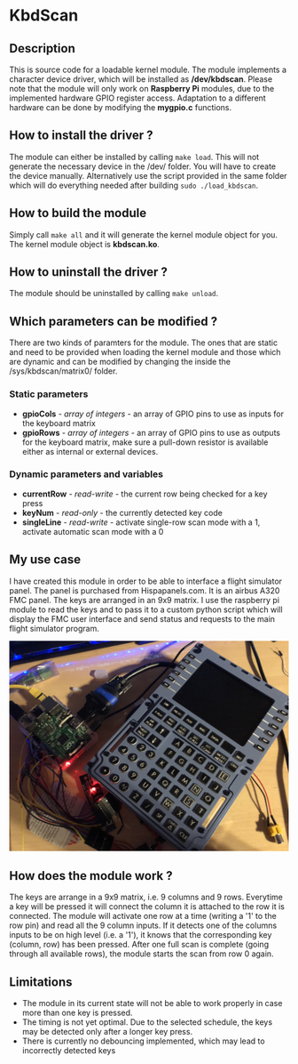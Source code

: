 # KbdScan

## Description
This is source code for a loadable kernel module. The module implements a character device driver, which will be installed as __/dev/kbdscan__.
Please note that the module will only work on **Raspberry Pi** modules, due to the implemented hardware GPIO register access. Adaptation to a
different hardware can be done by modifying the **mygpio.c** functions.

## How to install the driver ?
The module can either be installed by calling `make load`. This will not generate the necessary device in the /dev/ folder. You will have to
create the device manually. 
Alternatively use the script provided in the same folder which will do everything needed after building `sudo ./load_kbdscan`.

## How to build the module
Simply call `make all` and it will generate the kernel module object for you. The kernel module object is __kbdscan.ko__.

## How to uninstall the driver ?
The module should be uninstalled by calling `make unload`.

## Which parameters can be modified ?
There are two kinds of paramters for the module. The ones that are static and need to be provided when loading the kernel module and those which
are dynamic and can be modified by changing the inside the /sys/kbdscan/matrix0/ folder.

### Static parameters
* __gpioCols__   - *array of integers* - an array of GPIO pins to use as inputs for the keyboard matrix
* __gpioRows__   - *array of integers* - an array of GPIO pins to use as outputs for the keyboard matrix, make sure a pull-down resistor is
available either as internal or external devices.

### Dynamic parameters and variables
* __currentRow__ - *read-write* - the current row being checked for a key press
* __keyNum__     - *read-only*  - the currently detected key code
* __singleLine__ - *read-write* - activate single-row scan mode with a 1, activate automatic scan mode with a 0

## My use case
I have created this module in order to be able to interface a flight simulator panel. The panel is purchased from Hispapanels.com. It is an
airbus A320 FMC panel. The keys are arranged in an 9x9 matrix. I use the raspberry pi module to read the keys and to pass it to a custom
python script which will display the FMC user interface and send status and requests to the main flight simulator program.

![Image A320 FMC](https://github.com/HenryLeinen/KbdScan/raw/master/res/A320FMC.jpg)


## How does the module work ?
The keys are arrange in a 9x9 matrix, i.e. 9 columns and 9 rows. Everytime a key will be pressed it will connect the column it is attached
to the row it is connected. The module will activate one row at a time (writing a '1' to the row pin) and read all the 9 column inputs.
If it detects one of the columns inputs to be on high level (i.e. a '1'), it knows that the corresponding key (column, row) has been pressed.
After one full scan is complete (going through all available rows), the module starts the scan from row 0 again.

## Limitations
* The module in its current state will not be able to work properly in case more than one key is pressed.
* The timing is not yet optimal. Due to the selected schedule, the keys may be detected only after a longer key press.
* There is currently no debouncing implemented, which may lead to incorrectly detected keys
